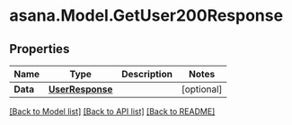 
# asana.Model.GetUser200Response

## Properties

Name | Type | Description | Notes
------------ | ------------- | ------------- | -------------
**Data** | [**UserResponse**](UserResponse.md) |  | [optional] 

[[Back to Model list]](../README.md#documentation-for-models)
[[Back to API list]](../README.md#documentation-for-api-endpoints)
[[Back to README]](../README.md)

